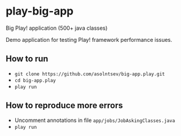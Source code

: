 # play-big-app
Big Play! application (500+ java classes)

Demo application for testing Play! framework performance issues.

## How to run
* `git clone https://github.com/asolntsev/big-app.play.git`
* `cd big-app.play`
* `play run`

## How to reproduce more errors
* Uncomment annotations in file `app/jobs/JobAskingClasses.java`
* `play run`